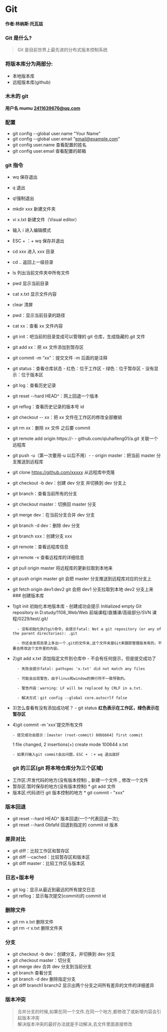 # Git

**作者:林纳斯·托瓦兹**

### Git 是什么?

> Git 是目前世界上最先进的分布式版本控制系统

### 将版本库分为两部分:

- 本地版本库
- 远程版本库(github)

### 木木的 git

**用户名 mumu 2411639676@qq.com**

### 配置

- git config --global user.name "Your Name"
- git config --global user.email "email@example.com"
- git config user.name 查看配置的姓名
- git config user.email 查看配置的邮箱

### git 指令

- wq 保存退出
- q 退出
- q!强制退出
- mkdir xxx 新建文件夹
- vi x.txt 新建文件（Visual editor）
- 输入 i 进入编辑模式
- ESC + ：+ wq 保存并退出
- cd xxx 进入 xxx 目录
- cd .. 返回上一级目录
- ls 列出当前文件夹中所有文件
- pwd 显示当前目录
- cat x.txt 显示文件内容
- clear 清屏
- pwd：显示当前目录的路径
- cat xx：查看 xx 文件内容
- git init：吧当前的目录变成可以管理的 git 仓库，生成隐藏的.git 文件
- git add xx：把 xx 文件添加到暂存区
- git commit -m “xx”：提交文件 -m 后面的是注释
- git status：查看仓库状态 - 红色：位于工作区 - 绿色：位于暂存区 - 没有显示：位于版本区
- git log：查看历史记录
- git reset --hard HEAD^：网上回退一个版本
- git reflog：查看历史记录的版本号 id
- git checkout -- xx：把 xx 文件在工作区的修改全部撤销
- git rm xx：删除 xx 文件 之后要 commit
- git remote add origin https://- - github.com/qiuhaifeng01/a.git 关联一个远程库
- git push -u（第一次要用-u 以后不用）- - origin master：把当前 master 分支推送到远程库
- git clone https://github.com/xxxxx 从远程库中克隆
- git checkout -b dev：创建 dev 分支 并切换到 dev 分支上
- git branch：查看当前所有的分支
- git checkout master：切换回 master 分支
- git merge dev：在当前分支合并 dev 分支
- git branch -d dev：删除 dev 分支
- git branch xxx：创建分支 xxx
- git remote：查看远程库信息
- git remote -v 查看远程库的详细信息
- git pull origin master 将远程库的更新拉取到本地来
- git push origin master git 会把 master 分支推送到远程库对应的分支上
- git fetch origin dev1:dev2 git 会把 dev1 分支拉取到本地 dev2 分支上来 ### 创建版本库
- 1)git init 初始化本地版本库 - 创建成功会提示 Initialized empty Git repository in D:study/1108_Web/Web 前端课程/直播课/高级部分/SVN 课程/0229/test/.git/

      	- 没有初始化执行git命令，会提示fatal: Not a git repository (or any of the parent directories): .git

      	- 你还会发现目录上多出一个.git的文件夹,这个文件夹是Git来跟踪管理版本库的，不要去修改这个文件里的内容。

- 2)git add x.txt 添加指定文件到仓库中 - 不会有任何提示，但是提交成功了

      	- 失败会提示fatal: pathspec 'x.txt' did not match any files

      	- 可能会出现警告，由于linux和window的换行符不一致导致的。

      	- 警告内容：warning: LF will be replaced by CRLF in a.txt.

      	- 解决方式：git config --global core.autocrlf false

- 3)怎么查看有没有添加成功呢？ - git status **红色表示在工作区，绿色表示在暂存区**
- 4)git commit -m 'xxx'提交所有文件

      - 提交成功会提示：[master (root-commit) 88bbb64] first commit

  1 file changed, 2 insertions(+)
  create mode 100644 x.txt

      - 如果只输入git commit会出问题，ESC + ：+ wq 退出就好

  ### git 的三区(git 将本地仓库分为三个区域)

* 工作区:开发代码的地方(没有版本控制)
  _ 新建一个文件
  _ 修改一个文件
* 暂存区:暂时保存的地方(没有版本控制) \* git add 文件
* 版本区:代码进行 git 版本控制的地方 \* git commit - "xxx"

### 版本回退

- git reset --hard HEAD^ 版本回退(一个^代表回退一次);
- git reset --hard Obfafd 回退到指定的 commit id 版本

### 差异对比

- git diff：比较工作区和暂存区
- git diff --cached：比较暂存区和版本区
- git diff master：比较工作区与版本区

### 日志+版本号

- git log：显示从最近到最远的所有提交日志
- git reflog：显示每次提交(commit)的 commit id

### 删除文件

- git rm x.txt 删除文件
- git rm -r x.txt 删除文件夹

### 分支

- git checkout -b dev：创建分支，并切换到 dev 分支
- git checkout master：切分支
- git merge dev 合并 dev 分支到当前分支
- git branch 查看分支
- git branch -d dev 删除指定分支
- git diff branch1 branch2 显示出两个分支之间所有差异的文件的详细差异

### 版本冲突

> 合并分支的时候,如果在同一个文件,在同一个地方,都修改了或新增内容会引起版本冲突  
> 解决版本冲突的最好办法就是手动解决,去文件里面直接修改
